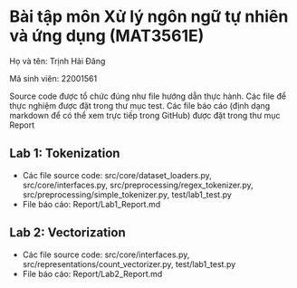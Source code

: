# Bài tập môn Xử lý ngôn ngữ tự nhiên và ứng dụng (MAT3561E)

Họ và tên: Trịnh Hải Đăng

Mã sinh viên: 22001561

Source code được tổ chức đúng như file hướng dẫn thực hành. Các file để thực nghiệm được đặt trong thư mục test. Các
file báo cáo (định dạng markdown để có thể xem trực tiếp trong GitHub) được đặt trong thư mục Report

## Lab 1: Tokenization

- Các file source code: src/core/dataset_loaders.py, src/core/interfaces.py, src/preprocessing/regex_tokenizer.py,
  src/preprocessing/simple_tokenizer.py, test/lab1_test.py
- File báo cáo: Report/Lab1_Report.md

## Lab 2: Vectorization

- Các file source code: src/core/interfaces.py, src/representations/count_vectorizer.py, test/lab1_test.py
- File báo cáo: Report/Lab2_Report.md
